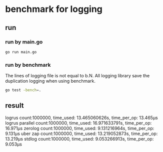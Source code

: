 # benchmark for logging

## run

### run by main.go

```bash
go run main.go
```

### run by benchmark

The lines of logging file is not equal to b.N. All logging library save the duplication logging when using benchmark.

```bash
go test -bench=.
```

## result

logrus count:1000000, time_used: 13.465060626s, time_per_op: 13.465µs
logrus parallel count:1000000, time_used: 16.971633791s, time_per_op: 16.971µs
zerolog count:1000000, time_used: 9.131216964s, time_per_op: 9.131µs
uber zap count:1000000, time_used: 13.219052873s, time_per_op: 13.219µs
stdlog count:1000000, time_used: 9.053266913s, time_per_op: 9.053µs